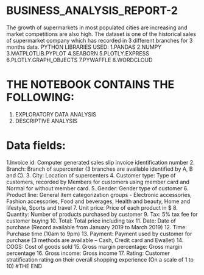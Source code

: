 # BUSINESS_ANALYSIS_REPORT-2
The growth of supermarkets in most populated cities are increasing and market competitions are also high. The dataset is one of the historical sales of supermarket company which has recorded in 3 different branches for 3 months data.
PYTHON LIBRARIES USED:
1.PANDAS
2.NUMPY
3.MATPLOTLIB.PYPLOT
4.SEABORN
5.PLOTLY.EXPRESS
6.PLOTLY.GRAPH_OBJECTS
7.PYWAFFLE
8.WORDCLOUD
# THE NOTEBOOK CONTAINS THE FOLLOWING:
1. EXPLORATORY DATA ANALYSIS
2. DESCRIPTIVE ANALYSIS
# Data fields:
1.Invoice id: Computer generated sales slip invoice identification number
2. Branch: Branch of supercenter (3 branches are available identified by A, B and C).
3. City: Location of supercenters
4. Customer type: Type of customers, recorded by Members for customers using member card and Normal for without member card.
5. Gender: Gender type of customer
6. Product line: General item categorization groups - Electronic accessories, Fashion accessories, Food and beverages, Health and beauty, Home and lifestyle, Sports and travel
7. Unit price: Price of each product in $
8. Quantity: Number of products purchased by customer
9. Tax: 5% tax fee for customer buying
10. Total: Total price including tax
11. Date: Date of purchase (Record available from January 2019 to March 2019)
12. Time: Purchase time (10am to 9pm)
13. Payment: Payment used by customer for purchase (3 methods are available – Cash, Credit card and Ewallet)
14. COGS: Cost of goods sold
15. Gross margin percentage: Gross margin percentage
16. Gross income: Gross income
17. Rating: Customer stratification rating on their overall shopping experience (On a scale of 1 to 10)
#THE END
